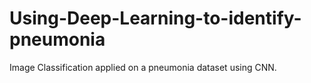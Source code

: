 # Using-Deep-Learning-to-identify-pneumonia
Image Classification applied on a pneumonia dataset using CNN.
